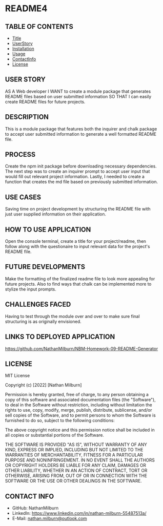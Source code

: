 # README4
## TABLE OF CONTENTS
- [Title](#title)
- [UserStory](#userStory)
- [Installation](#process)
- [Usage](#usage)
- [ContactInfo](#github)
- [License](#license)

## USER STORY
AS A Web developer
I WANT to create a module package that generates README files based on user submitted information
SO THAT I can easily create README files for future projects.

## DESCRIPTION
This is a module package that features both the inquirer and chalk package to accept user submitted information to generate a well formatted README file.

## PROCESS
Create the npm init package before downloading necessary dependencies. The next step was to create an inquirer prompt to accept user input that would fill out relevant project information. Lastly, I needed to create a function that creates the md file based on previously submitted information.
    
## USE CASES
Saving time on project development by structuring the README file with just user supplied information on their application.
    
## HOW TO USE APPLICATION
Open the console terminal, create a title for your project/readme, then follow along with the questionaire to input relevant data for the project's README file.
    
## FUTURE DEVELOPMENTS
Make the formatting of the finalized readme file to look more appealing for future projects. Also to find ways that chalk can be implemented more to stylize the input prompts.
    
## CHALLENGES FACED
Having to test through the module over and over to make sure final structuring is as originally envisioned.
    
## LINKS TO DEPLOYED APPLICATION
https://github.com/NathanMilburn/NBM-Homework-09-README-Generator

## LICENSE
MIT License

Copyright (c) [2022] [Nathan Milburn]

Permission is hereby granted, free of charge, to any person obtaining a copy
of this software and associated documentation files (the "Software"), to deal
in the Software without restriction, including without limitation the rights
to use, copy, modify, merge, publish, distribute, sublicense, and/or sell
copies of the Software, and to permit persons to whom the Software is
furnished to do so, subject to the following conditions:

The above copyright notice and this permission notice shall be included in all
copies or substantial portions of the Software.

THE SOFTWARE IS PROVIDED "AS IS", WITHOUT WARRANTY OF ANY KIND, EXPRESS OR
IMPLIED, INCLUDING BUT NOT LIMITED TO THE WARRANTIES OF MERCHANTABILITY,
FITNESS FOR A PARTICULAR PURPOSE AND NONINFRINGEMENT. IN NO EVENT SHALL THE
AUTHORS OR COPYRIGHT HOLDERS BE LIABLE FOR ANY CLAIM, DAMAGES OR OTHER
LIABILITY, WHETHER IN AN ACTION OF CONTRACT, TORT OR OTHERWISE, ARISING FROM,
OUT OF OR IN CONNECTION WITH THE SOFTWARE OR THE USE OR OTHER DEALINGS IN THE
SOFTWARE.

## CONTACT INFO
* GitHub: NathanMilburn
* LinkedIn: https://www.linkedin.com/in/nathan-milburn-55487513a/
* E-Mail: nathan.milburn@outlook.com